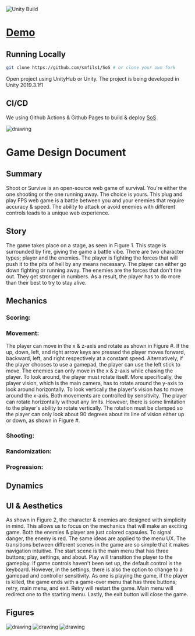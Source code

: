 ![Unity Build](https://github.com/smfils1/SoS/workflows/Unity%20Build/badge.svg)
# [Demo](https://smfils1.github.io/SoS/)

## Running Locally

```bash
git clone https://github.com/smfils1/SoS # or clone your own fork
```
Open project using UnityHub or Unity. The project is being developed in Unity 2019.3.1f1

## CI/CD

We using Github Actions & Github Pages to build & deploy [SoS](https://smfils1.github.io/SoS-Website/)

![drawing](https://i.imgur.com/6BNS8mS.png)


# Game Design Document

## Summary

Shoot or Survive is an open-source web game of survival. You're either the one shooting or the one running away. The choice is yours. This plug and play FPS web game is a battle between you and your enemies that require accuracy & speed. The ability to attack or avoid enemies with different controls leads to a unique web experience.

## Story

The game takes place on a stage, as seen in Figure 1. This stage is surrounded by fire, giving the game a battle vibe. There are two character types; player and the enemies. The player is fighting the forces that will push it to the pits of hell by any means necessary. The player can either go down fighting or running away. The enemies are the forces that don't tire out. They get stronger in numbers. As a result, the player has to do more than their best to try to stay alive.

## Mechanics


### Scoring:


### Movement:

The player can move in the x & z-axis and rotate as shown in Figure #. If the up, down, left, and right arrow keys are pressed the player moves forward, backward, left, and right respectively at a constant speed. Alternatively, if the player chooses to use a gamepad, the player can use the left stick to move. The enemies can only move in the x & z-axis while chasing the player. To look around, the player must rotate itself. More specifically, the player vision, which is the main camera, has to rotate around the y-axis to look around horizontally. To look vertically the player's vision has to move around the x-axis. Both movements are controlled by sensitivity. The player can rotate horizontally without any limits. However, there is some limitation to the player's ability to rotate vertically. The rotation must be clamped so the player can only look about 90 degrees about its line of vision either up or down, as shown in Figure #.

### Shooting:

### Randomization:


### Progression:


## Dynamics


## UI & Aesthetics

As shown in Figure 2, the character & enemies are designed with simplicity in mind. This allows us to focus on the mechanics that will make an exciting game. Both the enemies & player are just colored capsules. To signal danger, the enemy is red. The same ideas are applied to the menu UX. The transitions between different scenes in the game are so simple that it makes navigation intuitive. The start scene is the main menu that has three buttons; play, settings, and about. Play will transition the player to the gameplay. If game controls haven't been set up, the default control is the keyboard. However, in the settings, there is also the option to change to a gamepad and controller sensitivity. As one is playing the game, if the player is killed, the game ends with a game-over menu that has three buttons; retry, main menu, and exit. Retry will restart the game. Main menu will redirect one to the starting menu. Lastly, the exit button will close the game.


## Figures

![drawing](https://i.imgur.com/qnyP7O2.png)
![drawing](https://i.imgur.com/oJuMwzn.png)
![drawing](https://i.imgur.com/zkVP1iN.png)


